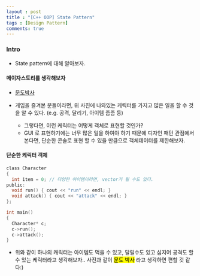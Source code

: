 ```yaml
---
layout : post
title : "[C++ OOP] State Pattern"
tags : [Design Pattern]
comments: true
---
```


### Intro
- State pattern에 대해 알아보자.

#### 메이자스토리를 생각해보자
- [문도박사](../images/moondo.jpg)

- 게임을 즐겨본 분들이라면, 위 사진에 나와있는 케릭터를 가지고 많은 일을 할 수 것을 알 수 있다. (e.g. 공격, 달리기, 아이템 줍줍 등)
  - 그렇다면, 이런 케릭터는 어떻게 객체로 표현할 것인가?
  - GUI 로 표현하기에는 너무 많은 일을 하여야 하기 때문에 디자인 패턴 관점에서 본다면, 단순한 콘솔로 표현 할 수 있을 만큼으로 객체데이터를 제한해보자.


#### 단순한 케릭터 객체

```c
class Character
{
  int item = 0; // 다양한 아이템이라면, vector가 될 수도 있다.
public:
  void run() { cout << "run" << endl; }
  void attack() { cout << "attack" << endl; }
};

int main()
{
  Character* c;
  c->run();
  c->attack();
}
```
- 위와 같이 하나의 캐릭터는 아이템도 먹을 수 있고, 달릴수도 있고 심지어 공격도 할 수 있는 케릭터라고 생각해보자.. 사진과 같이 <mark>문도 박사</mark> 라고 생각하면 편할 것 같다:)
